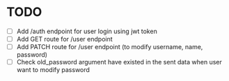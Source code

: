 # TODO
- [ ] Add /auth endpoint for user login using jwt token
- [ ] Add GET route for /user endpoint
- [ ] Add PATCH route for /user endpoint (to modify username, name, password)
- [ ] Check old_password argument have existed in the sent data when user want to modify password
